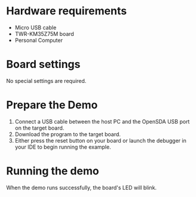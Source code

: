 Hardware requirements
=====================
- Micro USB cable
- TWR-KM35Z75M board
- Personal Computer

Board settings
==============
No special settings are required.

Prepare the Demo
================
1.  Connect a USB cable between the host PC and the OpenSDA USB port on the target board.
2.  Download the program to the target board.
3.  Either press the reset button on your board or launch the debugger in your IDE to begin running the example.

Running the demo
================
When the demo runs successfully, the board's LED will blink.
